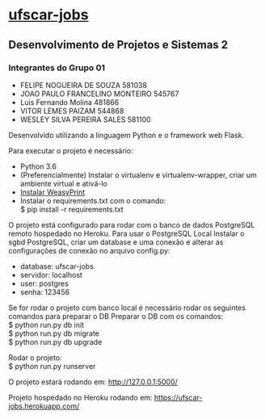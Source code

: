 # [ufscar-jobs](https://ufscar-jobs.herokuapp.com/)

## Desenvolvimento de Projetos e Sistemas 2

### Integrantes do Grupo 01
- FELIPE NOGUEIRA DE SOUZA 581038
- JOAO PAULO FRANCELINO MONTEIRO 545767
- Luis Fernando Molina 481866
- VITOR LEMES PAIZAM 544868
- WESLEY SILVA PEREIRA SALES 581100

Desenvolvido utilizando a linguagem Python e o framework web Flask.

Para executar o projeto é necessário:
- Python 3.6
- (Preferencialmente) Instalar o virtualenv e virtualenv-wrapper, criar um ambiente virtual e ativá-lo
- [Instalar WeasyPrint](http://weasyprint.readthedocs.io/en/latest/install.html#linux)
- Instalar o requirements.txt com o comando: <br />
$ pip install -r requirements.txt

O projeto está configurado para rodar com o banco de dados PostgreSQL remoto hospedado no Heroku.
Para usar o PostgreSQL Local
Instalar o sgbd PostgreSQL, criar um database e uma conexão e alterar as configurações de conexão no arquivo config.py:
- database: ufscar-jobs
- servidor: localhost
- user: postgres
- senha: 123456

Se for rodar o projeto com banco local é necessário rodar os seguintes comandos para preparar o DB
Preparar o DB com os comandos: <br />
$ python run.py db init <br />
$ python run.py db migrate <br />
$ python run.py db upgrade <br />

Rodar o projeto: <br />
$ python run.py runserver

O projeto estará rodando em:
http://127.0.0.1:5000/

Projeto hospedado no Heroku rodando em:
https://ufscar-jobs.herokuapp.com/

